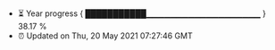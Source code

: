 - ⏳ Year progress { ███████████▁▁▁▁▁▁▁▁▁▁▁▁▁▁▁▁▁▁▁ } 38.17 %
- ⏰ Updated on Thu, 20 May 2021 07:27:46 GMT

